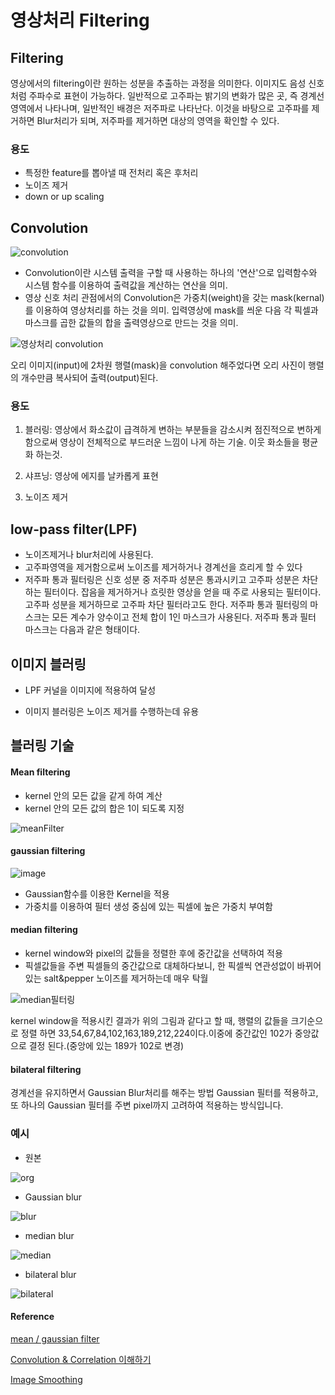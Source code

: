 # 영상처리 Filtering

## Filtering

영상에서의 filtering이란 원하는 성분을 추출하는 과정을 의미한다.
이미지도 음성 신호처럼 주파수로 표현이 가능하다.
일반적으로 고주파는 밝기의 변화가 많은 곳, 즉 경계선 영역에서 나타나며, 일반적인 배경은 저주파로 나타난다. 이것을 바탕으로 고주파를 제거하면 Blur처리가 되며, 저주파를 제거하면 대상의 영역을 확인할 수 있다.

### 용도

- 특정한 feature를 뽑아낼 때 전처리 혹은 후처리
- 노이즈 제거
- down or up scaling
 
## Convolution

![convolution](https://user-images.githubusercontent.com/43839951/84584138-d77fc580-ae3b-11ea-9bdd-d1ca2107e4bb.JPG)

- Convolution이란 시스템 출력을 구할 때 사용하는 하나의 '연산'으로 입력함수와 시스템 함수를 이용하여 출력값을 계산하는 연산을 의미.
- 영상 신호 처리 관점에서의 Convolution은
가중치(weight)을 갖는 mask(kernal)를 이용하여 영상처리를 하는 것을 의미. 입력영상에 mask를 씌운 다음 각 픽셀과 마스크를 곱한 값들의 합을 출력영상으로 만드는 것을 의미.

![영상처리 convolution](https://user-images.githubusercontent.com/43839951/84584032-b36fb480-ae3a-11ea-9884-ab445ae4d97a.JPG)


오리 이미지(input)에 2차원 행렬(mask)을 convolution 해주었다면 오리 사진이 행렬의
개수만큼 복사되어 출력(output)된다.

### 용도 

1. 블러링: 영상에서 화소값이 급격하게 변하는 부분들을 감소시켜 점진적으로 변하게 함으로써 영상이 전체적으로 부드러운 느낌이 나게 하는 기술. 이웃 화소들을 평균화 하는것. 


2. 샤프닝: 영상에 에지를 날카롭게 표현


3. 노이즈 제거
## low-pass filter(LPF)

- 노이즈제거나 blur처리에 사용된다.
- 고주파영역을 제거함으로써 노이즈를 제거하거나 경계선을 흐리게 할 수 있다
- 저주파 통과 필터링은 신호 성분 중 저주파 성분은 통과시키고 고주파 성분은 차단하는 필터이다. 잡음을 제거하거나 흐릿한 영상을 얻을 때 주로 사용되는 필터이다. 고주파 성분을 제거하므로 고주파 차단 필터라고도 한다. 저주파 통과 필터링의 마스크는 모든 계수가 양수이고 전체 합이 1인 마스크가 사용된다. 저주파 통과 필터 마스크는 다음과 같은 형태이다.

## 이미지 블러링 

- LPF 커널을 이미지에 적용하여 달성

- 이미지 블러링은 노이즈 제거를 수행하는데 유용

## 블러링 기술

#### Mean filtering

- kernel 안의 모든 값을 같게 하여 계산
- kernel 안의 모든 값의 합은 1이 되도록 지정


![meanFilter](https://user-images.githubusercontent.com/43839951/84584041-ddc17200-ae3a-11ea-9e68-b8a2f78ec9c0.JPG)

#### gaussian filtering

![image](https://user-images.githubusercontent.com/43839951/84584581-1f551b80-ae41-11ea-9951-95c88811ebd1.png)
- Gaussian함수를 이용한 Kernel을 적용 
- 가중치를 이용하여 필터 생성 중심에 있는 픽셀에 높은 가중치 부여함

#### median filtering


- kernel window와 pixel의 값들을 정렬한 후에 중간값을 선택하여 적용
- 픽셀값들을 주변 픽셀들의 중간값으로 대체하다보니, 한 픽셀씩 연관성없이 바뀌어 있는 salt&pepper 노이즈를 제거하는데 매우 탁월
  
  
  


![median필터링](https://user-images.githubusercontent.com/43839951/84584050-f16cd880-ae3a-11ea-93db-d46c92021956.JPG)

kernel window을 적용시킨 결과가 위의 그림과 같다고  할 때, 행렬의 값들을
크기순으로 정렬 하면 33,54,67,84,102,163,189,212,224이다.이중에 중간값인 102가 중앙값으로 결정 된다.(중앙에 있는 189가 102로 변경)

#### bilateral filtering

 경계선을 유지하면서 Gaussian Blur처리를 해주는 방법
 Gaussian 필터를 적용하고, 또 하나의 Gaussian 필터를 주변 pixel까지 고려하여 적용하는 방식입니다.

 ### 예시

- 원본

![org](https://user-images.githubusercontent.com/43839951/84584195-31808b00-ae3c-11ea-9717-be83369e41cd.JPG)

- Gaussian blur

![blur](https://user-images.githubusercontent.com/43839951/84584204-4f4df000-ae3c-11ea-990f-ad96fd5c8bef.JPG)


- median blur


![median](https://user-images.githubusercontent.com/43839951/84584216-68ef3780-ae3c-11ea-85eb-17c140eccc7e.JPG)

- bilateral blur

![bilateral](https://user-images.githubusercontent.com/43839951/84584221-77d5ea00-ae3c-11ea-85c8-5abd5416c65e.JPG)

#### Reference

[mean / gaussian filter](https://preventionyun.tistory.com/31)

[Convolution & Correlation 이해하기](https://www.popit.kr/%EB%94%AE%EB%9F%AC%EB%8B%9D%EC%98%81%EC%83%81%EC%B2%98%EB%A6%AC-convolution-correlation-%EC%9D%B4%ED%95%B4%ED%95%98%EA%B8%B0/)

[Image Smoothing](https://opencv-python.readthedocs.io/en/latest/doc/11.imageSmoothing/imageSmoothing.html)
